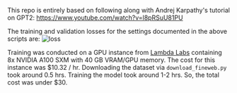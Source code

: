 This repo is entirely based on following along with Andrej Karpathy's tutorial on GPT2: https://www.youtube.com/watch?v=l8pRSuU81PU

The training and validation losses for the settings documented in the above scripts are:
![loss](https://github.com/ashegde/build-nanoGPT/assets/18709839/bdd447fe-ae76-4b7a-a0d8-8aea6537f8d8)

Training was conducted on a GPU instance from [Lambda Labs]([url](https://lambdalabs.com/)) containing 8x NVIDIA A100 SXM with 40 GB VRAM/GPU memory.
The cost for this instance was $10.32 / hr. Downloading the dataset via `download_fineweb.py` took around 0.5 hrs. Training the model took around 1-2 hrs. So, the total cost was under $30.

